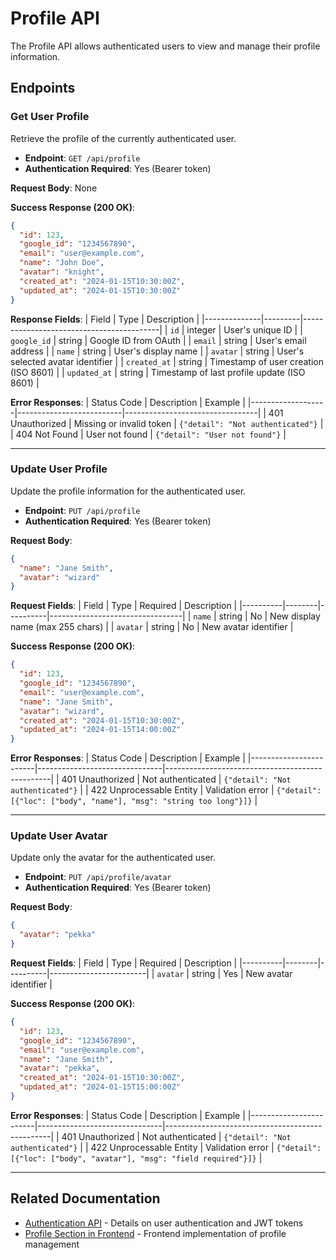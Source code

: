 # Profile API

The Profile API allows authenticated users to view and manage their profile information.

## Endpoints

### Get User Profile

Retrieve the profile of the currently authenticated user.

- **Endpoint**: `GET /api/profile`
- **Authentication Required**: Yes (Bearer token)

**Request Body**: None

**Success Response (200 OK)**:
```json
{
  "id": 123,
  "google_id": "1234567890",
  "email": "user@example.com",
  "name": "John Doe",
  "avatar": "knight",
  "created_at": "2024-01-15T10:30:00Z",
  "updated_at": "2024-01-15T10:30:00Z"
}
```

**Response Fields**:
| Field        | Type    | Description                              |
|--------------|---------|------------------------------------------|
| `id`           | integer | User's unique ID                       |
| `google_id`    | string  | Google ID from OAuth                   |
| `email`        | string  | User's email address                     |
| `name`         | string  | User's display name                      |
| `avatar`       | string  | User's selected avatar identifier        |
| `created_at`   | string  | Timestamp of user creation (ISO 8601)    |
| `updated_at`   | string  | Timestamp of last profile update (ISO 8601) |

**Error Responses**:
| Status Code       | Description              | Example                         |
|-------------------|--------------------------|---------------------------------|
| 401 Unauthorized  | Missing or invalid token | `{"detail": "Not authenticated"}` |
| 404 Not Found     | User not found           | `{"detail": "User not found"}`  |

---

### Update User Profile

Update the profile information for the authenticated user.

- **Endpoint**: `PUT /api/profile`
- **Authentication Required**: Yes (Bearer token)

**Request Body**:
```json
{
  "name": "Jane Smith",
  "avatar": "wizard"
}
```

**Request Fields**:
| Field    | Type   | Required | Description                     |
|----------|--------|----------|---------------------------------|
| `name`     | string | No       | New display name (max 255 chars) |
| `avatar`   | string | No       | New avatar identifier           |

**Success Response (200 OK)**:
```json
{
  "id": 123,
  "google_id": "1234567890",
  "email": "user@example.com",
  "name": "Jane Smith",
  "avatar": "wizard",
  "created_at": "2024-01-15T10:30:00Z",
  "updated_at": "2024-01-15T14:00:00Z"
}
```

**Error Responses**:
| Status Code            | Description                   | Example                                         |
|------------------------|-------------------------------|-------------------------------------------------|
| 401 Unauthorized       | Not authenticated             | `{"detail": "Not authenticated"}`             |
| 422 Unprocessable Entity | Validation error              | `{"detail": [{"loc": ["body", "name"], "msg": "string too long"}]}` |

---

### Update User Avatar

Update only the avatar for the authenticated user.

- **Endpoint**: `PUT /api/profile/avatar`
- **Authentication Required**: Yes (Bearer token)

**Request Body**:
```json
{
  "avatar": "pekka"
}
```

**Request Fields**:
| Field    | Type   | Required | Description            |
|----------|--------|----------|------------------------|
| `avatar`   | string | Yes      | New avatar identifier  |

**Success Response (200 OK)**:
```json
{
  "id": 123,
  "google_id": "1234567890",
  "email": "user@example.com",
  "name": "Jane Smith",
  "avatar": "pekka",
  "created_at": "2024-01-15T10:30:00Z",
  "updated_at": "2024-01-15T15:00:00Z"
}
```

**Error Responses**:
| Status Code            | Description                   | Example                                         |
|------------------------|-------------------------------|-------------------------------------------------|
| 401 Unauthorized       | Not authenticated             | `{"detail": "Not authenticated"}`             |
| 422 Unprocessable Entity | Validation error              | `{"detail": [{"loc": ["body", "avatar"], "msg": "field required"}]}` |

---

## Related Documentation

- [Authentication API](authentication.md) - Details on user authentication and JWT tokens
- [Profile Section in Frontend](../frontend.md#profile-section) - Frontend implementation of profile management

